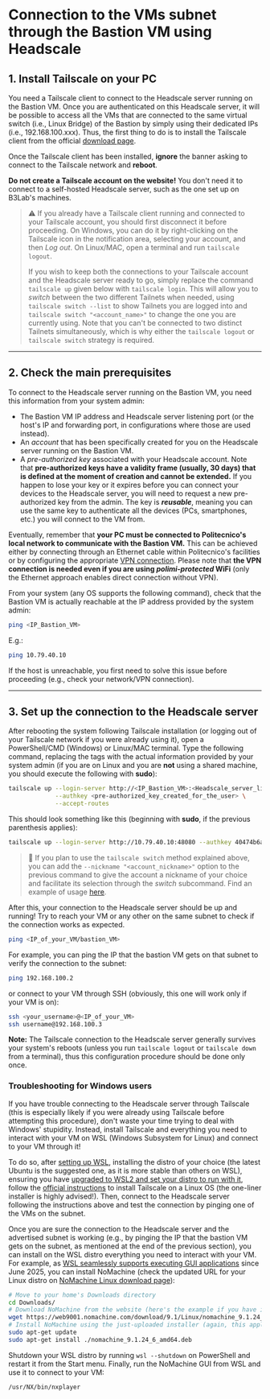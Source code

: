 # Connection to the VMs subnet through the Bastion VM using Headscale

## 1. Install Tailscale on your PC

You need a Tailscale client to connect to the Headscale server running on the Bastion VM. Once you are authenticated on this Headscale server, it will be possible to access all the VMs that are connected to the same virtual switch (i.e., Linux Bridge) of the Bastion by simply using their dedicated IPs (i.e., 192.168.100.xxx). Thus, the first thing to do is to install the Tailscale client from the official [download page](https://tailscale.com/download).

Once the Tailscale client has been installed, **ignore** the banner asking to connect to the Tailscale network and **reboot**.

**Do not create a Tailscale account on the website!** You don't need it to connect to a self-hosted Headscale server, such as the one set up on B3Lab's machines.

> ⚠️ If you already have a Tailscale client running and connected to your Tailscale account, you should first disconnect it before proceeding. On Windows, you can do it by right-clicking on the Tailscale icon in the notification area, selecting your account, and then _Log out_. On Linux/MAC, open a terminal and run `tailscale logout`.
> 
> If you wish to keep both the connections to your Tailscale account and the Headscale server ready to go, simply replace the command `tailscale up` given below with `tailscale login`. This will allow you to _switch_ between the two different Tailnets when needed, using `tailscale switch --list` to show Tailnets you are logged into and `tailscale switch "<account_name>"` to change the one you are currently using. Note that you can't be connected to two distinct Tailnets simultaneously, which is why either the `tailscale logout` or `tailscale switch` strategy is required.

---

## 2. Check the main prerequisites

To connect to the Headscale server running on the Bastion VM, you need this information from your system admin:
- The Bastion VM IP address and Headscale server listening port (or the host's IP and forwarding port, in configurations where those are used instead).
- An _account_ that has been specifically created for you on the Headscale server running on the Bastion VM.
- A _pre-authorized key_ associated with your Headscale account. Note that **pre-authorized keys have a validity frame (usually, 30 days) that is defined at the moment of creation and cannot be extended.** If you happen to lose your key or it expires before you can connect your devices to the Headscale server, you will need to request a new pre-authorized key from the admin. The key is **_reusable_**, meaning you can use the same key to authenticate all the devices (PCs, smartphones, etc.) you will connect to the VM from.

Eventually, remember that **your PC must be connected to Politecnico's local network to communicate with the Bastion VM.** This can be achieved either by connecting through an Ethernet cable within Politecnico's facilities or by configuring the appropriate [VPN connection](https://www.ict.polimi.it/network/vpn/). Please note that **the VPN connection is needed even if you are using _polimi-protected_ WiFi** (only the Ethernet approach enables direct connection without VPN).

From your system (any OS supports the following command), check that the Bastion VM is actually reachable at the IP address provided by the system admin:
```bash
ping <IP_Bastion_VM>
```
E.g.:
```bash
ping 10.79.40.10
```
If the host is unreachable, you first need to solve this issue before proceeding (e.g., check your network/VPN connection).

---

## 3. Set up the connection to the Headscale server

After rebooting the system following Tailscale installation (or logging out of your Tailscale network if you were already using it), open a PowerShell/CMD (Windows) or Linux/MAC terminal. Type the following command, replacing the tags with the actual information provided by your system admin (if you are on Linux and you are **not** using a shared machine, you should execute the following with **sudo**):
```bash
tailscale up --login-server http://<IP_Bastion_VM>:<Headscale_server_listening_port> \
             --authkey <pre-authorized_key_created_for_the_user> \
             --accept-routes
```
This should look something like this (beginning with **sudo**, if the previous parenthesis applies):
```bash
tailscale up --login-server http://10.79.40.10:48080 --authkey 40474b6a18d9261c71e5ac6236473a1ea186a93fc8b257d9 --accept-routes
```

> 📝 If you plan to use the `tailscale switch` method explained above, you can add the `--nickname "<account_nickname>"` option to the previous command to give the account a nickname of your choice and facilitate its selection through the _switch_ subcommand. Find an example of usage [here](https://wiki.indie-it.com/wiki/Tailscale#HowTos).

After this, your connection to the Headscale server should be up and running! Try to reach your VM or any other on the same subnet to check if the connection works as expected.
```bash
ping <IP_of_your_VM/bastion_VM>
```
For example, you can ping the IP that the bastion VM gets on that subnet to verify the connection to the subnet:
```bash
ping 192.168.100.2
```
or connect to your VM through SSH (obviously, this one will work only if your VM is on):
```bash
ssh <your_username>@<IP_of_your_VM>
ssh username@192.168.100.3
```

**Note:** The Tailscale connection to the Headscale server generally survives your system's reboots (unless you run `tailscale logout` or `tailscale down` from a terminal), thus this configuration procedure should be done only once.

### Troubleshooting for Windows users

If you have trouble connecting to the Headscale server through Tailscale (this is especially likely if you were already using Tailscale before attempting this procedure), don't waste your time trying to deal with Windows' stupidity. Instead, install Tailscale and everything you need to interact with your VM on WSL (Windows Subsystem for Linux) and connect to your VM through it!

To do so, after [setting up WSL](https://learn.microsoft.com/en-us/windows/wsl/install), installing the distro of your choice (the latest Ubuntu is the suggested one, as it is more stable than others on WSL), ensuring you have [upgraded to WSL2 and set your distro to run with it](https://learn.microsoft.com/en-us/windows/wsl/install#upgrade-version-from-wsl-1-to-wsl-2), follow the [official instructions](https://tailscale.com/download/linux) to install Tailscale on a Linux OS (the one-liner installer is highly advised!). Then, connect to the Headscale server following the instructions above and test the connection by pinging one of the VMs on the subnet.

Once you are sure the connection to the Headscale server and the advertised subnet is working (e.g., by pinging the IP that the bastion VM gets on the subnet, as mentioned at the end of the previous section), you can install on the WSL distro everything you need to interact with your VM. For example, as [WSL seamlessly supports executing GUI applications](https://learn.microsoft.com/en-us/windows/wsl/tutorials/gui-apps) since June 2025, you can install NoMachine (check the updated URL for your Linux distro on [NoMachine Linux download page](https://download.nomachine.com/it/download/?id=1&platform=linux)):
```bash (on WSL)
# Move to your home's Downloads directory
cd Downloads/
# Download NoMachine from the website (here's the example if you have installed Ubuntu on WSL)
wget https://web9001.nomachine.com/download/9.1/Linux/nomachine_9.1.24_6_amd64.deb
# Install NoMachine using the just-uploaded installer (again, this applies to an Ubuntu WSL installation)
sudo apt-get update
sudo apt-get install ./nomachine_9.1.24_6_amd64.deb
```

Shutdown your WSL distro by running `wsl --shutdown` on PowerShell and restart it from the Start menu. Finally, run the NoMachine GUI from WSL and use it to connect to your VM:
```bash (on WSL)
/usr/NX/bin/nxplayer
```
